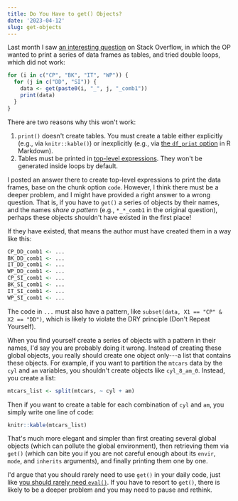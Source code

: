 ```yaml
---
title: Do You Have to get() Objects?
date: '2023-04-12'
slug: get-objects
---
```


Last month I saw [an interesting
question](https://stackoverflow.com/q/75819997/559676) on Stack Overflow, in
which the OP wanted to print a series of data frames as tables, and tried double
loops, which did not work:

``` r
for (i in c("CP", "BK", "IT", "WP")) {
  for (j in c("DD", "SI")) {
    data <- get(paste0(i, "_", j, "_comb1"))
    print(data)
  }
}
```

There are two reasons why this won't work:

1.  `print()` doesn't create tables. You must create a table either explicitly
    (e.g., via `knitr::kable()`) or inexplicitly (e.g., via [the `df_print`
    option](https://bookdown.org/yihui/rmarkdown/html-document.html#data-frame-printing)
    in R Markdown).
2.  Tables must be printed in [top-level
    expressions](/en/2017/06/top-level-r-expressions/). They won't be generated
    inside loops by default.

I posted an answer there to create top-level expressions to print the data
frames, base on the chunk option `code`. However, I think there must be a deeper
problem, and I might have provided a right answer to a wrong question. That is,
if you have to `get()` a series of objects by their names, and the names *share
a pattern* (e.g., `*_*_comb1` in the original question), perhaps these objects
shouldn't have existed in the first place!

If they have existed, that means the author must have created them in a way like
this:

``` r
CP_DD_comb1 <- ...
BK_DD_comb1 <- ...
IT_DD_comb1 <- ...
WP_DD_comb1 <- ...
CP_SI_comb1 <- ...
BK_SI_comb1 <- ...
IT_SI_comb1 <- ...
WP_SI_comb1 <- ...
```

The code in `...` must also have a pattern, like
`subset(data, X1 == "CP" & X2 == "DD")`, which is likely to violate the DRY
principle (Don't Repeat Yourself).

When you find yourself create a series of objects with a pattern in their names,
I'd say you are probably doing it wrong. Instead of creating these global
objects, you really should create one object only---a list that contains these
objects. For example, if you want to partition the `mtcars` data by the `cyl`
and `am` variables, you shouldn't create objects like `cyl_8_am_0`. Instead, you
create a list:

``` r
mtcars_list <- split(mtcars, ~ cyl + am)
```

Then if you want to create a table for each combination of `cyl` and `am`, you
simply write one line of code:

``` r
knitr::kable(mtcars_list)
```

That's much more elegant and simpler than first creating several global objects
(which can pollute the global environment), then retrieving them via `get()`
(which can bite you if you are not careful enough about its `envir`, `mode`, and
`inherits` arguments), and finally printing them one by one.

I'd argue that you should rarely need to use `get()` in your daily code, just
like [you should rarely need `eval()`](/en/2023/02/eval-parse/). If you have to
resort to `get()`, there is likely to be a deeper problem and you may need to
pause and rethink.
